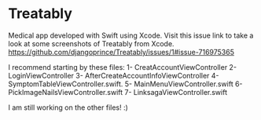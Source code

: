 # Treatably
Medical app developed with Swift using Xcode.
Visit this issue link to take a look at some screenshots of Treatably from Xcode. 
https://github.com/djangoprince/Treatably/issues/1#issue-716975365

I recommend starting by these files: 
1- CreatAccountViewController
2- LoginViewController 
3- AfterCreateAccountInfoViewController
4- SymptomTableViewController.swift.
5- MainMenuViewController.swift
6- PickImageNailsViewController.swift
7- LinksagaViewController.swift

I am still working on the other files! :) 

